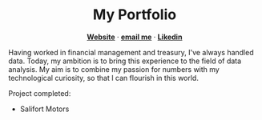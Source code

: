 <p align="center">

  <h1 align="center">My Portfolio</h1>
  <p align="center">
    <a href="https://www.datascienceportfol.io/alexandreroger"><strong>Website</strong></a>
    ·
    <a href="pro.alexandreroger@gmail.com"><strong>email me</strong></a>
    ·
    <a href="https://www.linkedin.com/in/alexandre-roger/"><strong>Likedin</strong></a>
  </p>


Having worked in financial management and treasury, I've always handled data. Today, my ambition is to bring this experience to the field of data analysis. 
My aim is to combine my passion for numbers with my technological curiosity, so that I can flourish in this world.

Project completed:

- Salifort Motors
